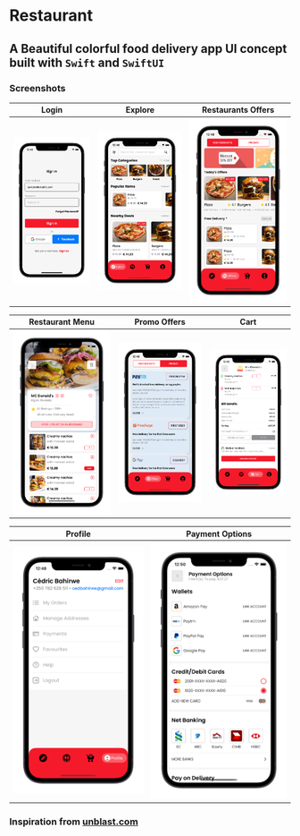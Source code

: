 # Restaurant

## A Beautiful colorful food delivery app UI concept built with `Swift` and `SwiftUI`

### Screenshots

Login                      | Explore                   | Restaurants Offers
:-------------------------:|:-------------------------:|:-------------------------:
![](shots/1.png)           |  ![](shots/2.png)         | ![](shots/3.png)


Restaurant Menu            | Promo Offers              | Cart
:-------------------------:|:-------------------------:|:-------------------------:
![](shots/4.png)           |  ![](shots/5.png)         | ![](shots/6.png)


Profile                    | Payment Options
:-------------------------:|:-------------------------:
![](shots/7.png)           |  ![](shots/8.png)


### Inspiration from [unblast.com](https://unblast.com/free-food-order-app-template-psd/)

